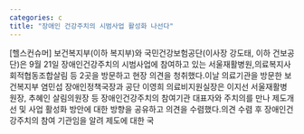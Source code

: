 ```yaml
---
categories: c
title: "장애인 건강주치의 시범사업 활성화 나선다"
---
```

[헬스컨슈머] 보건복지부(이하 복지부)와 국민건강보험공단(이사장 강도태, 이하 건보공단)은 9월 21일 장애인건강주치의 시범사업에 참여하고 있는 서울재활병원,의료복지사회적협동조합살림 등 2곳을 방문하고 현장 의견을 청취했다.이날 의료기관을 방문한 보건복지부 염민섭 장애인정책국장과 공단 이영희 의료비지원실장은 이지선 서울재활병원장, 추혜인 살림의원장 등 장애인건강주치의 참여기관 대표자와 주치의를 만나 제도개선 및 사업 활성화 방안에 대한 방향을 공유하고 의견을 수렴했다.의견 수렴 후 장애인건강주치의 참여 기관임을 알려 제도에 대한 국